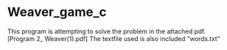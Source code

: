 # Weaver_game_c
This program is attempting to solve the problem in the attached pdf. [Program 2_ Weaver(1).pdf]
The textfile used is also included "words.txt"
